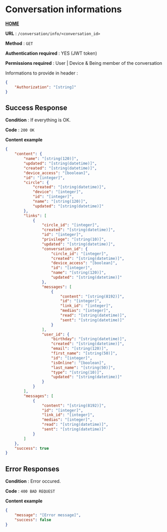 # Conversation informations
**[HOME](../README.md)**

**URL** : `/conversation/info/<conversation_id>`

**Method** : `GET`

**Authentication required** : YES (JWT token)

**Permissions required** : User | Device & Being member of the conversation


Informations to provide in header :

```json
{
    "Authorization": "[string]"
}
```

## Success Response

**Condition** : If everything is OK.

**Code** : `200 OK`

**Content example**

```json
{
    "content": {
        "name": "[string(120)]",
        "updated": "[string(datetime)]",
        "created": "[string(datetime)]",
        "device_access": "[boolean]",
        "id": "[integer]",
        "circle": {
            "created": "[string(datetime)]",
            "device": "[integer]",
            "id": "[integer]",
            "name": "[string(120)]",
            "updated": "[string(datetime)]"
        },
        "links": [
            {
                "circle_id": "[integer]",
                "created": "[string(datetime)]",
                "id": "[integer]",
                "privilege": "[string(10)]",
                "updated": "[string(datetime)]",
                "conversation_id": {
                    "circle_id": "[integer]",
                    "created": "[string(datetime)]",
                    "device_access": "[boolean]",
                    "id": "[integer]",
                    "name": "[string(120)]",
                    "updated": "[string(datetime)]"
                },
                "messages": [
                    {
                        "content": "[string(8192)]",
                        "id": "[integer]",
                        "link_id": "[integer]",
                        "medias": "[integer]",
                        "read": "[string(datetime)]",
                        "sent": "[string(datetime)]"
                    }
                ],
                "user_id": {
                    "birthday": "[string(datetime)]",
                    "created": "[string(datetime)]",
                    "email": "[string(120)]",
                    "first_name": "[string(50)]",
                    "id": "[integer]",
                    "isOnline": "[boolean]",
                    "last_name": "[string(50)]",
                    "type": "[string(10)]",
                    "updated": "[string(datetime)]"
                }
            }
        ],
        "messages": [
            {
                "content": "[string(8192)]",
                "id": "[integer]",
                "link_id": "[integer]",
                "medias": "[integer]",
                "read": "[string(datetime)]",
                "sent": "[string(datetime)]"
            }
        ]
    },
    "success": true
}
```

## Error Responses

**Condition** : Error occured.

**Code** : `400 BAD REQUEST`

**Content example**

```json
{
    "message": "[Error message]",
    "success": false
}
```